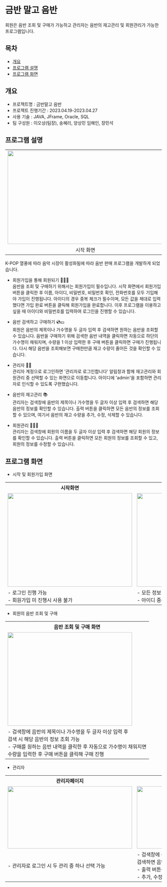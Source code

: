 # 금반 말고 음반
회원은 음반 조회 및 구매가 가능하고 관리자는 음반의 재고관리 및 회원관리가 가능한 프로그램입니다.

## 목차
  - [개요](#개요)
  - [프로그램 설명](#프로그램-설명)
  - [프로그램 화면](#프로그램-화면)
## 개요
  - 프로젝트명 : 금반말고 음반
  - 프로젝트 진행기간 : 2023.04.19-2023.04.27
  - 사용 기술 : JAVA, JFrame, Oracle, SQL
  - 팀 구성원 : 이오상(팀장), 송혜리, 양상민 임해인, 장민석

## 프로그램 설명
<div align="center">
  <table>
    <tr>
      <td>
        <img src="https://github.com/HaeinLim/Record101Project/assets/140698817/0e759991-8627-4b8c-88ef-3b84d7977e39" width="500" height="300">
      </td>
    </tr>
    <tr>
      <td align="center">시작 화면</td>
    </tr>
  </table>
</div>
K-POP 열풍에 따라 음악 시장이 활성화됨에 따라 음반 판매 프로그램을 개발하게 되었습니다.

  - 회원가입을 통해 회원되기 🧑‍🤝‍🧑 <br>
    음반을 조회 및 구매하기 위해서는 회원가입이 필수입니다. 시작 화면에서 회원가입 버튼을 클릭한 후 이름, 아이디, 비밀번호, 비밀번호 확인, 전화번호를 모두 기입해야
    가입이 진행됩니다. 아이디의 경우 중복 체크가 필수이며, 모든 값을 제대로 입력했다면 가입 완료 버튼을 클릭해 회원가입을 완료합니다. 이후 프로그램을 이용하고 싶을 때
    아이디와 비밀번호를 입력하여 로그인을 진행할 수 있습니다.

  - 음반 검색하고 구매하기 💿💵 <br>
    회원은 음반의 제목이나 가수명을 두 글자 입력 후 검색하면 원하는 음반을 조회할 수 있습니다. 음반을 구매하기 위해 검색한 음반 내역을 클릭하면 자동으로 하단의
    가수명이 채워지며, 수량을 1 이상 입력한 후 구매 버튼을 클릭하면 구매가 진행됩니다. 다시 해당 음반을 조회해보면 구매한만큼 재고 수량이 줄어든 것을
    확인할 수 있습니다.

  - 관리자 🧑‍💼 <br>
    관리자 계정으로 로그인하면 '관리자로 로그인합니다' 알림창과 함께 재고관리와 회원관리 중 선택할 수 있는 화면으로 이동합니다. 아이디에 'admin'을 포함하면
    관리자로 인식할 수 있도록 구현했습니다.

  - 음반의 재고관리 📚 <br>
    관리자는 검색창에 음반의 제목이나 가수명을 두 글자 이상 입력 후 검색하면 해당 음반의 정보를 확인할 수 있습니다. 출력 버튼을 클릭하면 모든 음반의 정보를
    조회할 수 있으며, 여기서 음반의 재고 수량을 추가, 수정, 삭제할 수 있습니다.

  - 회원관리 🧑‍🤝‍🧑 <br>
    관리자는 검색창에 회원의 이름을 두 글자 이상 입력 후 검색하면 해당 회원의 정보를 확인할 수 있습니다. 출력 버튼을 클릭하면 모든 회원의 정보를 조회할 수 있고,
    회원의 정보를 수정할 수 있습니다.

## 프로그램 화면

  - 시작 및 회원가입 화면

<div align="center">
  <table align="center">
      <tr>
        <th>시작화면</th><th>회원가입</th>
      </tr>
      <tr>
        <td>
          <img src="https://github.com/HaeinLim/Record101Project/assets/140698817/0e759991-8627-4b8c-88ef-3b84d7977e39" width="400" height="300">
        </td>
        <td>
          <img src="https://github.com/HaeinLim/Record101Project/assets/140698817/dccddb87-acf7-4100-af91-721eab0cc213" width="400" height="300">
        </td>
      </tr>
      <tr>
        <td>
          - 로그인 진행 가능<br>
          - 회원가입 미 진행시 사용 불가
        </td>
        <td>
          - 모든 정보 기입 필수<br>
          - 아이디 중복 체크 필수 <br>
        </td>
      </tr>
  </table>
</div>

  - 회원의 음반 조회 및 구매

<div align="center">
  <table align="center">
      <tr>
        <th>음반 조회 및 구매 화면</th>
      </tr>
      <tr>
        <td>
          <img src="https://github.com/HaeinLim/Record101Project/assets/140698817/dde29ed1-2562-4100-bf21-4d85b2922a32" width="400" height="300">
        </td>
      </tr>
      <tr>
        <td>
          - 검색창에 음반의 제목이나 가수명을 두 글자 이상 입력 후 <br>
            검색 시 해당 음반의 정보 조회 가능<br>
          - 구매를 원하는 음반 내역을 클릭한 후 자동으로 가수명이 채워지면<br>
            수량을 입력한 후 구매 버튼을 클릭해 구매 진행
        </td>
      </tr>
  </table>
</div>

  - 관리자

<div align="center">
  <table align="center">
    <tr>
      <th>관리자페이지</th><th>재고관리</th><th>회원관리</th>
    </tr>
    <tr>
      <td align="center">
        <img src="https://github.com/HaeinLim/Record101Project/assets/140698817/fb0ccdb4-311c-486c-8356-1939e666462d" width="400" height="200">
      </td>
      <td align="center">
        <img src="https://github.com/HaeinLim/Record101Project/assets/140698817/642ad6b9-4b91-4fc7-9d72-c55a15159901" width="400" height="200">
      </td>
      <td align="center">
        <img src="https://github.com/HaeinLim/Record101Project/assets/140698817/d3dc0030-740f-4e70-a7b4-a8c0d863ab9e" width="400" height="200">
      </td>
    </tr>
    <tr>
      <td>
        - 관리자로 로그인 시 두 관리 중 하나 선택 가능
      </td>
      <td>
        - 검색창에 음반의 제목이나 가수명을 두 글자 이상 입력 후<br>
          검색하면 음반의 정보 조회 가능<br>
        - 출력 버튼을 클릭해 모든 음반의 정보 조회 가능<br>
        - 추가, 수정, 삭제를 통해 음반의 재고관리 가능
      </td>
      <td>
        - 검색창에 회원의 이름을 두 글자 이상 입력 후<br>
          검색하면 해당 회원의 정보 조회 가능<br>
        - 출력 버튼을 클릭해 모든 회원의 정보 조회 가능<br>
        - 회원의 정보 수정 가능
      </td>
    </tr>
  </table>
</div>
    
